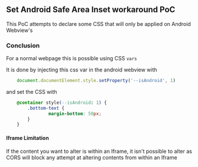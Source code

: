 ## Set Android Safe Area Inset workaround PoC

This PoC attempts to declare some CSS that will only be applied on Android Webview's

### Conclusion

For a normal webpage this is possible using CSS `vars`

It is done by injecting this css var in the android webview with 
```javaScript
    document.documentElement.style.setProperty('--isAndroid', 1)
```

and set the CSS with
```css
    @container style(--isAndroid: 1) {
        .bottom-text {
                margin-bottom: 50px;
        }
    }
```

#### Iframe Limitation
If the content you want to alter is within an Iframe, it isn't possible to alter as CORS will block
any attempt at altering contents from within an Iframe